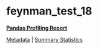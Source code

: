 # feynman_test_18

[**Pandas Profiling Report**](https://epistasislab.github.io/pmlb/profile/feynman_test_18.html)

[Metadata](metadata.yaml) | [Summary Statistics](summary_stats.tsv)

